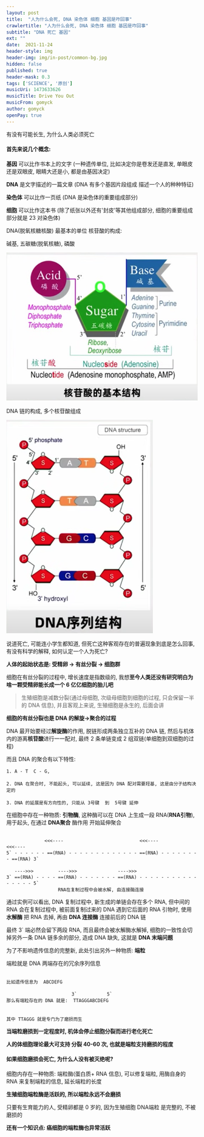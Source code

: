 ```yaml
---
layout: post
title:  "人为什么会死, DNA 染色体 细胞 基因是咋回事"
crawlertitle: "人为什么会死, DNA 染色体 细胞 基因是咋回事"
subtitle: "DNA 死亡 基因"
ext: ""
date:  2021-11-24
header-style: img
header-img: img/in-post/common-bg.jpg
hidden: false
published: true
header-mask: 0.3
tags: ['SCIENCE', '原创']
musicUri: 1473633626
musicTitle: Drive You Out
musicFrom: gomyck
author: gomyck
openPay: true
---
```


有没有可能长生, 为什么人类必须死亡

#### 首先来说几个概念:

**基因** 可以比作书本上的文字 (一种遗传单位, 比如决定你是卷发还是直发, 单眼皮还是双眼皮, 眼睛大还是小, 都是由基因决定)

**DNA** 是文字描述的一篇文章 (DNA 有多个基因片段组成 描述一个人的种种特征)

**染色体** 可以比作一页纸 (DNA 是染色体的重要组成部分)

**细胞** 可以比作这本书 (除了纸张以外还有'封皮'等其他组成部分, 细胞的重要组成部分就是 23 对染色体)

DNA(脱氧核糖核酸) 最基本的单位 核苷酸的构成:

碱基, 五碳糖(脱氧核糖), 磷酸

![image](/img/in-post/res2021-11-24/2021-11-24-001.jpg)

DNA 链的构成, 多个核苷酸组成

![image](/img/in-post/res2021-11-24/2021-11-24-002.png)

说道死亡, 可能连小学生都知道, 但死亡这种客观存在的普遍现象到底是怎么回事, 有没有科学的解释, 如何认定一个人为死亡?

**人体的起始状态是: 受精卵 -> 有丝分裂 -> 细胞群**

细胞在有丝分裂的过程中, 增长速度是指数级的, 我想**至今人类还没有研究明白为啥一颗受精卵能长成一个 6 亿亿细胞的胎儿吧**

> 生殖细胞是减数分裂(通过母细胞, 次级母细胞到细胞的过程, 只会保留一半的 DNA 信息), 并且客观上来说, 生殖细胞是永生的, 后面会讲

**细胞的有丝分裂也是 DNA 的解旋->聚合的过程**

DNA 最开始要经过**解旋酶**的作用, 脱链形成两条独立互补的 DNA 链, 然后与机体内的游离**核苷酸**进行一一配对, 最终 2 条单链变成 2 组双链(单细胞到双细胞的过程)

而且 DNA 的聚合有以下特性:

    1. A - T  C - G,

    2. DNA 在聚合时, 不能起头, 可以延续, 这是因为 DNA 配对需要羟基, 这是由分子结构决定的

    3. DNA 的延展是有方向性的, 只能从 3号键  到  5号键 延伸

在细胞中存在一种物质: **引物酶**, 这种酶可以在 DNA 上生成一段 RNA(**RNA引物**), 用于起头, 在通过 **DNA聚合** 酶作用  开始延伸聚合

```text

              <<<----                            <<<----                 <<<----
5` - - - - - - ==(RNA) - - - - - - - - - - - - - ==(RNA) - - - - - - - - ==(RNA) 3`

   ---->>>         ---->>>               ---->>>
3` ==(RNA) - - - - ==(RNA) - - - - - - - ==(RNA) - - - - - - - - - - - - - - - - 5`
                   RNA在复制过程中会被水解, 由连接酶连接
```

通过实例可以看出, DNA 复制过程中, 新生成的单链会存在多个 RNA, 但中间的 RNA 会在复制过程中, 被前面复制过来的 DNA 遇到它后面的 RNA 引物时, 使用 **水解酶** 把 RNA 去掉,
再由 **DNA 连接酶** 连接前后的 DNA 链

最终 3` 端必然会留下两段 RNA, 而且最终会被水解酶水解掉, 细胞的一致性会切掉另外一条 DNA 链多余的部分, 造成 DNA 缺失, 这就是 **DNA 末端问题**

为了不影响遗传信息的完整新, 此处引出另外一种物质: **端粒**

端粒就是 DNA 两端存在的冗余序列信息

```text

比如遗传信息为  ABCDEFG

                        3`           5`
那么有端粒存在的 DNA 就是:  TTAGGGABCDEFG


其中 TTAGGG 就是专门为了磨损而生
```

**当端粒磨损到一定程度时, 机体会停止细胞分裂而进行老化死亡**

**人的体细胞理论最大可支持 分裂 40-60 次, 也就是端粒支持磨损的程度**

#### 如果细胞磨损会死亡, 为什么人没有被灭绝呢?

细胞内存在一种物质: 端粒酶(蛋白质+ RNA 信息), 可以修复端粒, 用酶自身的 RNA 来复制端粒的信息, 延长端粒的长度

**生殖细胞端粒酶是活跃的, 所以端粒永远不会磨损**

只要有生育能力的人, 受精卵都是 0 岁的, 因为生殖细胞 DNA端粒 是完整的, 不被磨损的

**还有一个知识点: 癌细胞的端粒酶也异常活跃**































